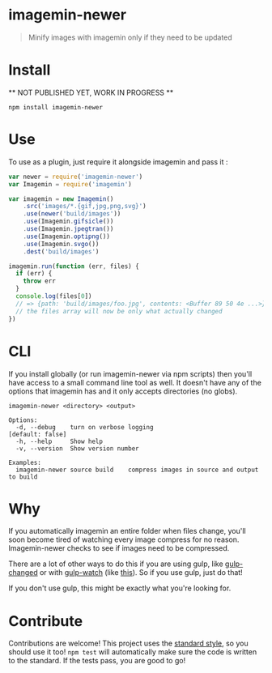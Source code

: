 # imagemin-newer

> Minify images with imagemin only if they need to be updated

# Install

** NOT PUBLISHED YET, WORK IN PROGRESS **

```
npm install imagemin-newer
```

# Use

To use as a plugin, just require it alongside imagemin and pass it :

```js
var newer = require('imagemin-newer')
var Imagemin = require('imagemin')

var imagemin = new Imagemin()
    .src('images/*.{gif,jpg,png,svg}')
    .use(newer('build/images'))
    .use(Imagemin.gifsicle())
    .use(Imagemin.jpegtran())
    .use(Imagemin.optipng())
    .use(Imagemin.svgo())
    .dest('build/images')

imagemin.run(function (err, files) {
  if (err) {
    throw err
  }
  console.log(files[0])
  // => {path: 'build/images/foo.jpg', contents: <Buffer 89 50 4e ...>}
  // the files array will now be only what actually changed
})
```

# CLI

If you install globally (or run imagemin-newer via npm scripts) then you'll have access to a small command line tool as well. It doesn't have any of the options that imagemin has and it only accepts directories (no globs).

```
imagemin-newer <directory> <output>

Options:
  -d, --debug    turn on verbose logging                        [default: false]
  -h, --help     Show help
  -v, --version  Show version number

Examples:
  imagemin-newer source build    compress images in source and output to build
```

# Why

If you automatically imagemin an entire folder when files change, you'll soon become tired of watching every image compress for no reason. Imagemin-newer checks to see if images need to be compressed.

There are a lot of other ways to do this if you are using gulp, like [gulp-changed](https://www.npmjs.com/package/gulp-changed) or with [gulp-watch](https://github.com/floatdrop/gulp-watch) (like [this](https://github.com/gulpjs/gulp/blob/master/docs/recipes/rebuild-only-files-that-change.md)). So if you use gulp, just do that!

If you don't use gulp, this might be exactly what you're looking for.

# Contribute

Contributions are welcome! This project uses the [standard style](https://github.com/feross/standard), so you should use it too! `npm test` will automatically make sure the code is written to the standard. If the tests pass, you are good to go!



